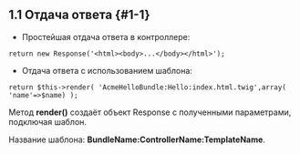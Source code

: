 ## 1.1 Отдача ответа {#1-1}

*   Простейшая отдача ответа в контроллере:

`return new Response('<html><body>...</body></html>');`

*   Отдача ответа с использованием шаблона:

`return $this->render( 'AcmeHelloBundle:Hello:index.html.twig',array( 'name'=>$name) );`

Метод **render()** создаёт объект Response с полученными параметрами, подключая шаблон.

Название шаблона: **BundleName:ControllerName:TemplateName**.